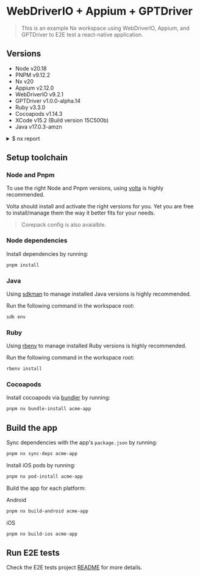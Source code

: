 # WebDriverIO + Appium + GPTDriver

> This is an example Nx workspace using WebDriverIO, Appium, and GPTDriver to E2E test a react-native application.

## Versions

- Node v20.18
- PNPM v9.12.2
- Nx v20
- Appium v2.12.0
- WebDriverIO v9.2.1
- GPTDriver v1.0.0-alpha.14
- Ruby v3.3.0
- Cocoapods v1.14.3
- XCode v15.2 (Build version 15C500b)
- Java v17.0.3-amzn

<details>

<summary>$ nx report</summary>

```bash
 NX   Report complete - copy this into the issue template

Node           : 20.11.1
OS             : darwin-arm64
Native Target  : aarch64-macos
pnpm           : 9.7.1

nx                 : 20.0.3
@nx/js             : 20.0.3
@nx/jest           : 20.0.3
@nx/eslint         : 20.0.3
@nx/workspace      : 20.0.3
@nx/devkit         : 20.0.3
@nx/eslint-plugin  : 20.0.3
@nx/playwright     : 20.0.3
@nx/react          : 20.0.3
@nx/react-native   : 20.0.3
@nx/vite           : 20.0.3
@nx/web            : 20.0.3
@nx/webpack        : 20.0.3
typescript         : 5.5.4
---------------------------------------
Registered Plugins:
@nx/react-native/plugin
@nx/eslint/plugin
@nx/jest/plugin
@nx/webpack/plugin
@nx/playwright/plugin
```

</details>

## Setup toolchain

### Node and Pnpm

To use the right Node and Pnpm versions, using [volta](https://volta.sh/) is highly recommended.

Volta should install and activate the right versions for you. Yet you are free to install/manage them the way it better fits for your needs.

> Corepack config is also avaialble.

### Node dependencies

Install dependencies by running:

```bash
pnpm install
```

### Java

Using [sdkman](https://sdkman.io/) to manage installed Java versions is highly recommended.

Run the following command in the workspace root:

```bash
sdk env
```

### Ruby

Using [rbenv](https://github.com/rbenv/rbenv) to manage installed Ruby versions is highly recommended.

Run the following command in the workspace root:

```bash
rbenv install
```

### Cocoapods

Install cocoapods via [bundler](https://bundler.io/) by running:

```bash
pnpm nx bundle-install acme-app
```

## Build the app

Sync dependencies with the app's `package.json` by running:

```bash
pnpm nx sync-deps acme-app
```

Install iOS pods by running:

```bash
pnpm nx pod-install acme-app
```

Build the app for each platform:

Android

```bash
pnpm nx build-android acme-app
```

iOS

```bash
pnpm nx build-ios acme-app
```

## Run E2E tests

Check the E2E tests project [README](apps/acme-app-e2e/README.md) for more details.
